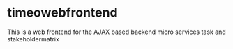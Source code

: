 # timeowebfrontend
This is a web frontend for the AJAX based backend micro services task and stakeholdermatrix
